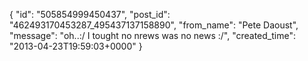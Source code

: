  {
   "id": "505854999450437",
   "post_id": "462493170453287_495437137158890",
   "from_name": "Pete Daoust",
   "message": "oh..:/ I tought no nrews was no news :/",
   "created_time": "2013-04-23T19:59:03+0000"
 }
